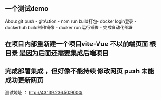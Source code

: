 ## 一个测试demo

About
git push - gitAction - npm run build打包- docker login登录 -dockerhub build制作镜像 - docker run 运行镜像 - 完成自动化部署

## 在项目内部重新建一个项目vite-Vue  不以前端页面 根目录 是因为后面还需要集成后端项目 

## 完成部署集成  ，但好像不能持续   修改网页 push  未能成功更新网页
测试地址 ： 
http://43.139.236.50:9000/